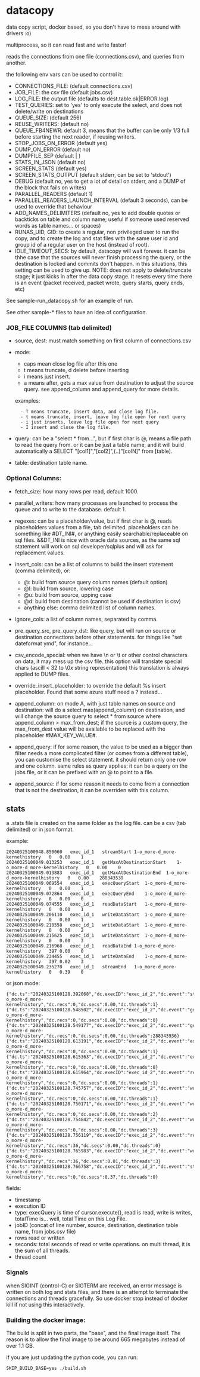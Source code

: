 # datacopy

data copy script, docker based, so you don't have to mess around with drivers :o)

multiprocess, so it can read fast and write faster!

reads the connections from one file (connections.csv), and queries from another.

the following env vars can be used to control it:
- CONNECTIONS_FILE: (default connections.csv)
- JOB_FILE: the csv file (default jobs.csv)
- LOG_FILE: the output file (defaults to dest.table.ok|ERROR.log)
- TEST_QUERIES: set to 'yes' to only execute the select, and does not delete/write on destinations
- QUEUE_SIZE: (default 256) 
- REUSE_WRITERS: (default no)
- QUEUE_FB4NEWR: default 3, means that the buffer can be only 1/3 full before starting the next reader, if reusing writers.
- STOP_JOBS_ON_ERROR (default yes)
- DUMP_ON_ERROR (default no)
- DUMPFILE_SEP (default | )
- STATS_IN_JSON (default no)
- SCREEN_STATS (default yes)
- SCREEN_STATS_OUTPUT (default stderr, can be set to 'stdout')
- DEBUG (default no, yes to get a lot of detail on stderr, and a DUMP of the block that fails on writes)
- PARALLEL_READERS (default 1)
- PARALLEL_READERS_LAUNCH_INTERVAL (default 3 seconds), can be used to override that behaviour
- ADD_NAMES_DELIMITERS (default no, yes to add double quotes or backticks on table and column name; useful if someone used reserved words as table names... or spaces)
- RUNAS_UID, GID: to create a regular, non privileged user to run the copy, and to create the log and stat files with the same user id and group id of a regular user on the host (instead of root). 
- IDLE_TIMEOUT_SECS: by default, datacopy will wait forever. it can be thhe case that the sources will never finish processing the query, or the destination is locked and commits don't happen. in this situations, this setting can be used to give up. NOTE: does not apply to delete/truncate stage; it just kicks in after the data copy stage. It resets every time there is an event (packet received, packet wrote, query starts, query ends, etc)

See sample-run_datacopy.sh for an example of run.

See other sample-* files to have an idea of configuration.


### JOB_FILE COLUMNS (tab delimited)

- source, dest: must match something on first column of connections.csv

- mode: 
    - caps mean close log file after this one
    - t means truncate, d delete before inserting
    - i means just insert.
    - a means after, gets a max value from destination to adjust the source query. see append_column and append_query for more details. 

    examples: 
    
        - T means truncate, insert data, and close log file. 
        - t means truncate, insert, leave log file open for next query
        - i just inserts, leave log file open for next query
        - I insert and close the log file.

- query: can be a "select * from...", but if first char is @, means a file path to read the query from. or it can be just a table name, and it will build automatically a SELECT "[col1]","[col2]",(..)"[colN]" from [table].
- table: destination table name.


### Optional Columns:

- fetch_size: how many rows per read, default 1000.

- parallel_writers: how many processes are launched to process the queue and to write to the database. default 1.

- regexes: can be a placeholder/value, but if first char is @, reads placeholders values from a file, tab delimited. placeholders can be something like #DT_INI#, or anything easily searchable/replaceable on sql files. &&DT_INI is nice with oracle data sources, as the same sql statement will work on sql developer/sqlplus and will ask for replacement values.

- insert_cols: can be a list of columns to build the insert statement (comma delimited), or:
    - @: build from source query column names (default option)
    - @l: build from source, lowering case
    - @u: build from source, upping case
    - @d: build from destination (cannot be used if destination is csv)
    - anything else: comma delimited list of column names.

- ignore_cols: a list of column names, separated by comma. 

- pre_query_src, pre_query_dst: like query, but will run on source or destination connections before other statements. for things like "set dateformat ymd", for instance...

- csv_encode_special: when we have \n or \t or other control characters on data, it may mess up the csv file. 
    this option will translate special chars (ascill < 32 to \0x string representation)
    this translation is always applied to DUMP files. 

- override_insert_placeholder: to override the default %s insert placeholder. Found that some azure stuff need a ? instead...

- append_column: on mode A, with just table names on source and destination: will do a select max(append_column) on destination, and will change the source query to select * from source where append_column > max_from_dest; if the source is a custom query, the max_from_dest value will be available to be replaced with the placeholder #MAX_KEY_VALUE#.

- append_query: if for some reason, the value to be used as a bigger than filter needs a more complicated filter (or comes from a different table), you can customise the select statement. it should return only one row and one column. same rules as query applies: it can be a query on the jobs file, or it can be prefixed with an @ to point to a file.
- append_source: if for some reason it needs to come from a connection that is not the destination, it can be overriden with this column.

## stats
a .stats file is created on the same folder as the log file. can be a csv (tab delimited) or in json format.

example:
```
20240325100048.850060	exec_id_1	streamStart	1-o_more-d_more-kernelhistory	0	0.00	1
20240325100049.013253	exec_id_1	getMaxAtDestinationStart	1-o_more-d_more-kernelhistory	0	0.00	0
20240325100049.013883	exec_id_1	getMaxAtDestinationEnd	1-o_more-d_more-kernelhistory	0	0.00	288343539
20240325100049.069554	exec_id_1	execQueryStart	1-o_more-d_more-kernelhistory	0	0.00	1
20240325100049.072864	exec_id_1	execQueryEnd	1-o_more-d_more-kernelhistory	0	0.00	0
20240325100049.074555	exec_id_1	readDataStart	1-o_more-d_more-kernelhistory	0	0.00	1
20240325100049.206110	exec_id_1	writeDataStart	1-o_more-d_more-kernelhistory	0	0.00	1
20240325100049.210558	exec_id_1	writeDataStart	1-o_more-d_more-kernelhistory	0	0.00	2
20240325100049.215625	exec_id_1	writeDataStart	1-o_more-d_more-kernelhistory	0	0.00	3
20240325100049.216968	exec_id_1	readDataEnd	1-o_more-d_more-kernelhistory	397	0.00	0
20240325100049.234455	exec_id_1	writeDataEnd	1-o_more-d_more-kernelhistory	397	0.02	3
20240325100049.235270	exec_id_1	streamEnd	1-o_more-d_more-kernelhistory	0	0.39	0
```

or json mode:
```
{"dc.ts":"20240325100128.392068","dc.execID":"exec_id_2","dc.event":"streamStart","dc.jobID":"1-o_more-d_more-kernelhistory","dc.recs":0,"dc.secs":0.00,"dc.threads":1}
{"dc.ts":"20240325100128.548502","dc.execID":"exec_id_2","dc.event":"getMaxAtDestinationStart","dc.jobID":"1-o_more-d_more-kernelhistory","dc.recs":0,"dc.secs":0.00,"dc.threads":0}
{"dc.ts":"20240325100128.549177","dc.execID":"exec_id_2","dc.event":"getMaxAtDestinationEnd","dc.jobID":"1-o_more-d_more-kernelhistory","dc.recs":0,"dc.secs":0.00,"dc.threads":288343936}
{"dc.ts":"20240325100128.613191","dc.execID":"exec_id_2","dc.event":"execQueryStart","dc.jobID":"1-o_more-d_more-kernelhistory","dc.recs":0,"dc.secs":0.00,"dc.threads":1}
{"dc.ts":"20240325100128.615363","dc.execID":"exec_id_2","dc.event":"execQueryEnd","dc.jobID":"1-o_more-d_more-kernelhistory","dc.recs":0,"dc.secs":0.00,"dc.threads":0}
{"dc.ts":"20240325100128.615964","dc.execID":"exec_id_2","dc.event":"readDataStart","dc.jobID":"1-o_more-d_more-kernelhistory","dc.recs":0,"dc.secs":0.00,"dc.threads":1}
{"dc.ts":"20240325100128.745757","dc.execID":"exec_id_2","dc.event":"writeDataStart","dc.jobID":"1-o_more-d_more-kernelhistory","dc.recs":0,"dc.secs":0.00,"dc.threads":1}
{"dc.ts":"20240325100128.750171","dc.execID":"exec_id_2","dc.event":"writeDataStart","dc.jobID":"1-o_more-d_more-kernelhistory","dc.recs":0,"dc.secs":0.00,"dc.threads":2}
{"dc.ts":"20240325100128.754842","dc.execID":"exec_id_2","dc.event":"writeDataStart","dc.jobID":"1-o_more-d_more-kernelhistory","dc.recs":0,"dc.secs":0.00,"dc.threads":3}
{"dc.ts":"20240325100128.756119","dc.execID":"exec_id_2","dc.event":"readDataEnd","dc.jobID":"1-o_more-d_more-kernelhistory","dc.recs":36,"dc.secs":0.00,"dc.threads":0}
{"dc.ts":"20240325100128.765983","dc.execID":"exec_id_2","dc.event":"writeDataEnd","dc.jobID":"1-o_more-d_more-kernelhistory","dc.recs":36,"dc.secs":0.01,"dc.threads":3}
{"dc.ts":"20240325100128.766758","dc.execID":"exec_id_2","dc.event":"streamEnd","dc.jobID":"1-o_more-d_more-kernelhistory","dc.recs":0,"dc.secs":0.37,"dc.threads":0}
```

fields:
- timestamp
- execution ID
- type: execQuery is time of cursor.execute(), read is read, write is writes, totalTime is... well, total Time on this Log File.  
- jobID (concat of line number, source, destination, destination table name, from jobs.csv file)
- rows read or written
- seconds: total seconds of read or write operations. on multi thread, it is the sum of all threads.
- thread count


### Signals
when SIGINT (control-C) or SIGTERM are received, an error message is written on both log and stats files, and there is an attempt to terminate the connections and threads gracefully. So use docker stop instead of docker kill if not using this interactively.


### Building the docker image:

The build is split in two parts, the "base", and the final image itself. The reason is to allow the final image to be around 665 megabytes instead of over 1.1 GB. 

if you are just updating the python code, you can run:
```
SKIP_BUILD_BASE=yes ./build.sh
```
 